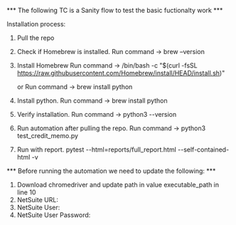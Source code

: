 *** The following TC is a Sanity flow to test the basic fuctionalty work ***

Installation process:

1. Pull the repo

2. Check if Homebrew is installed.
	Run command → brew –version

3. Install Homebrew
	Run command → /bin/bash -c "$(curl -fsSL https://raw.githubusercontent.com/Homebrew/install/HEAD/install.sh)"

    or
    Run command → brew install python

4. Install python.
	Run command → brew install python

5. Verify installation.
	Run command → python3 --version

6. Run automation after pulling the repo.
    Run command → python3 test_credit_memo.py

7. Run with report.
	pytest --html=reports/full_report.html --self-contained-html -v


*** Before running the automation we need to update the following: ***
1. Download chromedriver and update path in value executable_path in line 10
2. NetSuite URL:
3. NetSuite User: 
4. NetSuite User Password:
